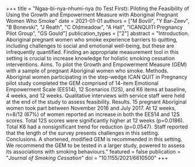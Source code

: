 +++
title = "Ngaa-bi-nya-nhumi-nya (to Test First): Piloting the Feasibility of Using the Growth and Empowerment Measure with Aboriginal Pregnant Women Who Smoke"
date = 2021-01-01
authors = ["M Bovill", "Y Bar-Zeev", "B Bonevski", "J Reath", "C Oldmeadow", "A Hall", "ICANQUITI Pregnancy Pilot Group", "GS Gould"]
publication_types = ["2"]
abstract = "Introduction. Aboriginal pregnant women who smoke experience barriers to quitting, including challenges to social and emotional well-being, but these are infrequently quantified. Finding an appropriate measurement tool in this setting is crucial to increase knowledge for holistic smoking cessation interventions. Aims. To pilot the Growth and Empowerment Measure (GEM) with a sample of pregnant Aboriginal women who smoke. Methods. Aboriginal women participating in the step-wedge ICAN QUIT in Pregnancy pilot study completed the GEM comprised of 14-item Emotional Empowerment Scale (EES14), 12 Scenarios (12S), and K6 items at baseline, 4 weeks, and 12 weeks. Qualitative interviews with service staff were held at the end of the study to assess feasibility. Results. 15 pregnant Aboriginal women took part between November 2016 and July 2017. At 12 weeks, n=8/12 (67%) of women reported an increase in both the EES14 and 12S scores. Total 12S scores were significantly higher at 12 weeks (p=0.0186). Total K6 had a nonsignificant trend for reduction (p=0.0547). Staff reported that the length of the survey presents challenges in this setting. Conclusions. A shortened, modified GEM is recommended in this setting. We recommend the GEM to be tested in a larger study, powered to assess its associations with smoking behaviours."
featured = false
publication = "*Journal of Smoking Cessation*"
doi = "10.1155/2021/6610500"
+++

